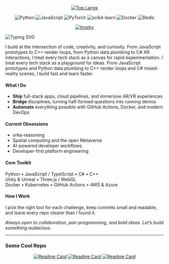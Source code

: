 <div align="center">
  
[![Top Langs](https://github-readme-stats.vercel.app/api/top-langs/?username=marcosomma&theme=prussian&layout=compact&langs_count=8&&hide=HTML,Shell,CSS,GLSL&hide_progress=true)](https://github.com/anuraghazra/github-readme-stats)

![Python](https://img.shields.io/badge/python-3670A0?style=for-the-badge&logo=python&logoColor=ffdd54) ![JavaScript](https://img.shields.io/badge/javascript-%23323330.svg?style=for-the-badge&logo=javascript&logoColor=%23F7DF1E) ![PyTorch](https://img.shields.io/badge/PyTorch-%23EE4C2C.svg?style=for-the-badge&logo=PyTorch&logoColor=white) ![scikit-learn](https://img.shields.io/badge/scikit--learn-%23F7931E.svg?style=for-the-badge&logo=scikit-learn&logoColor=white) ![Docker](https://img.shields.io/badge/docker-%230db7ed.svg?style=for-the-badge&logo=docker&logoColor=white) ![Redis](https://img.shields.io/badge/redis-%23DD0031.svg?style=for-the-badge&logo=redis&logoColor=white) 

[![trophy](https://github-profile-trophy.vercel.app/?username=marcosomma)](https://github.com/ryo-ma/github-profile-trophy)
</div>

![Typing SVG](https://readme-typing-svg.herokuapp.com/?lines=Full+Stack+Developer;Open+Source+Enthusiast;Always+Learning+New+Things;Cognitive+AI+Developer;Mind+behind+OrKa&font=Fira%20Code¢er=true&width=380&height=50)

I build at the intersection of code, creativity, and curiosity. From JavaScript prototypes to C++ render loops, from Python data plumbing to C# XR interactions, I treat every tech stack as a canvas for rapid experimentation. I treat every tech stack as a playground for ideas. From JavaScript prototypes and Python data plumbing to C++ render loops and C# mixed-reality scenes, I build fast and learn faster.

#### What I Do
- **Ship** full-stack apps, cloud pipelines, and immersive AR/VR experiences  
- **Bridge** disciplines, turning half-formed questions into running demos  
- **Automate** everything possible with GitHub Actions, Docker, and modern DevOps

#### Current Obsessions
- orka-reasoning  
- Spatial computing and the open Metaverse  
- AI-powered developer workflows  
- Developer-first platform engineering

#### Core Toolkit
Python • JavaScript / TypeScript • C# • C++  
Unity & Unreal • Three.js / WebGL  
Docker • Kubernetes • GitHub Actions • AWS & Azure

#### How I Work
I pick the right tool for each challenge, keep commits small and readable, and leave every repo clearer than I found it.

*Always open to collaboration, pair-programming, and bold ideas. Let’s build something audacious.*

---
### Some Cool Repo 
<div align="center">
  
[![Readme Card](https://github-readme-stats.vercel.app/api/pin/?username=marcosomma&repo=orka-reasoning&show_owner=true)](https://github.com/marcosomma/orka-reasoning) [![Readme Card](https://github-readme-stats.vercel.app/api/pin/?username=marcosomma&repo=webxr-examples&show_owner=true)](https://github.com/marcosomma/webxr-examples) [![Readme Card](https://github-readme-stats.vercel.app/api/pin/?username=marcosomma&repo=ant-sim&show_owner=true)](https://github.com/marcosomma/ant-sim) 

</div>
